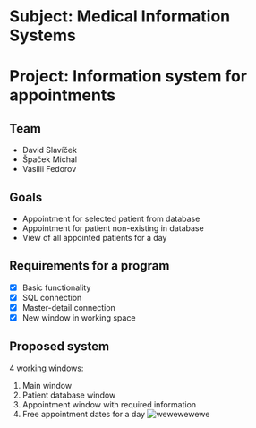 # Subject: Medical Information Systems
# Project: Information system for appointments

## Team
- David Slavíček
- Špaček Michal
- Vasilii Fedorov

## Goals
- Appointment for selected patient from database
- Appointment for patient non-existing in database
- View of all appointed patients for a day

## Requirements for a program
- [x] Basic functionality
- [x] SQL connection
- [x] Master-detail connection
- [x] New window in working space

## Proposed system
4 working windows:
1) Main window
2) Patient database window
3) Appointment window with required information
4) Free appointment dates for a day
![wewewewewe](https://user-images.githubusercontent.com/62359460/186744533-b370b49d-146d-4b35-a663-d1a4bdf70dcf.png)
